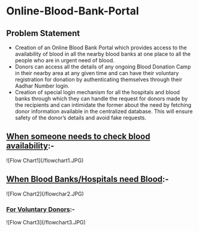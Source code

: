 # Online-Blood-Bank-Portal
<html>
<body>
  <h2>Problem Statement</h2>
  <ul>
    <li>Creation of an Online Blood Bank Portal which provides access to the availability of blood in all the nearby blood banks at one place to all the people who are in urgent need of blood.</li>
    <li>Donors can access all the details of any ongoing Blood Donation Camp in their nearby area at any given time and can have their voluntary registration for donation by authenticating themselves through their Aadhar Number login.</li>
    <li>Creation of special login mechanism for all the hospitals and blood banks through which they can handle the request for donors made by the recipients and can intimidate the former about the need by fetching donor information available in the centralized database. This will ensure safety of the donor’s details and avoid fake requests.</li>
  </ul>
  <h2><u>When someone needs to check blood availability</u>:-</h2>
 ![Flow Chart1](/flowchart1.JPG)
  
  <h2><u>When Blood Banks/Hospitals need Blood</u>:-</h2>
 ![Flow Chart2](/flowchar2.JPG)
 
  <h3><u>For Voluntary Donors</u>:-</h2>
 ![Flow Chart3](/flowchart3.JPG)  
   
</body>
</html>
